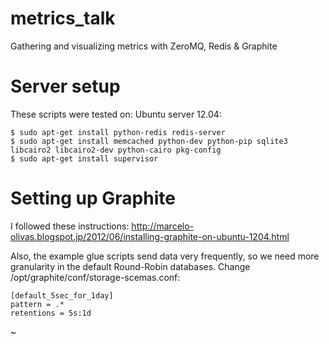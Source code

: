 metrics_talk
============

Gathering and visualizing metrics with ZeroMQ, Redis &amp; Graphite


Server setup
============

These scripts were tested on: Ubuntu server 12.04:

    $ sudo apt-get install python-redis redis-server
    $ sudo apt-get install memcached python-dev python-pip sqlite3 libcairo2 libcairo2-dev python-cairo pkg-config 
    $ sudo apt-get install supervisor  

Setting up Graphite
===================

I followed these instructions:
http://marcelo-olivas.blogspot.jp/2012/06/installing-graphite-on-ubuntu-1204.html


Also, the example glue scripts send data very frequently, so we need more granularity in the default Round-Robin databases.
Change /opt/graphite/conf/storage-scemas.conf:

    [default_5sec_for_1day]
    pattern = .*
    retentions = 5s:1d
~                           



